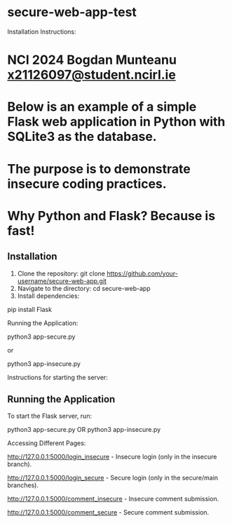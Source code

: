 # secure-web-app-test
Installation Instructions:
# NCI 2024 Bogdan Munteanu x21126097@student.ncirl.ie
# Below is an example of a simple Flask web application in Python with SQLite3 as the database.
# The purpose is to demonstrate insecure coding practices.
# Why Python and Flask? Because is fast! 




## Installation
1. Clone the repository:
git clone https://github.com/your-username/secure-web-app.git
2. Navigate to the directory:
cd secure-web-app
3. Install dependencies:

pip install Flask

Running the Application:

python3 app-secure.py

or 

python3 app-insecure.py


Instructions for starting the server:
## Running the Application
To start the Flask server, run:

python3 app-secure.py
OR 
python3 app-insecure.py

Accessing Different Pages:

http://127.0.0.1:5000/login_insecure - Insecure login (only in the insecure branch).

http://127.0.0.1:5000/login_secure - Secure login (only in the secure/main branches).

http://127.0.0.1:5000/comment_insecure - Insecure comment submission.

http://127.0.0.1:5000/comment_secure - Secure comment submission.
